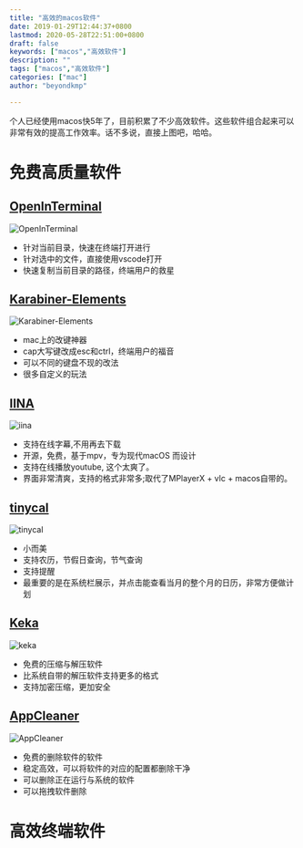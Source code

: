 ```yaml
---
title: "高效的macos软件"
date: 2019-01-29T12:44:37+0800
lastmod: 2020-05-28T22:51:00+0800
draft: false
keywords: ["macos","高效软件"]
description: ""
tags: ["macos","高效软件"]
categories: ["mac"]
author: "beyondkmp"

---
```


个人已经使用macos快5年了，目前积累了不少高效软件。这些软件组合起来可以非常有效的提高工作效率。话不多说，直接上图吧，哈哈。

<!--more-->

# 免费高质量软件

## [OpenInTerminal](https://github.com/Ji4n1ng/OpenInTerminal)

![OpenInTerminal](/imgs/softwares/OpenInTerminal.gif)

* 针对当前目录，快速在终端打开进行
* 针对选中的文件，直接使用vscode打开
* 快速复制当前目录的路径，终端用户的救星

## [Karabiner-Elements](https://github.com/pqrs-org/Karabiner-Elements)

![Karabiner-Elements](/imgs/softwares/Karabiner-Elements.png)

* mac上的改键神器
* cap大写键改成esc和ctrl，终端用户的福音
* 可以不同的键盘不现的改法
* 很多自定义的玩法


## [IINA](https://iina.io/)

![iina](https://iina.io/images/sc-sky.png)

* 支持在线字幕,不用再去下载
* 开源，免费，基于mpv，专为现代macOS 而设计
* 支持在线播放youtube, 这个太爽了。
* 界面非常清爽，支持的格式非常多;取代了MPlayerX + vlc + macos自带的。


## [tinycal](https://apps.apple.com/cn/app/%E5%B0%8F%E5%8E%86-%E5%B0%8F%E8%80%8C%E7%BE%8E%E7%9A%84%E6%97%A5%E5%8E%86/id1031088612)

![tinycal](/imgs/softwares/tinycal.png)

* 小而美
* 支持农历，节假日查询，节气查询
* 支持提醒
* 最重要的是在系统栏展示，并点击能查看当月的整个月的日历，非常方便做计划

## [Keka](https://www.keka.io/en/)

![keka](/imgs/softwares/keka.png)

* 免费的压缩与解压软件
* 比系统自带的解压软件支持更多的格式
* 支持加密压缩，更加安全

## [AppCleaner](https://freemacsoft.net/appcleaner/)

![AppCleaner](/imgs/softwares/appcleaner.png)

* 免费的删除软件的软件
* 稳定高效，可以将软件的对应的配置都删除干净
* 可以删除正在运行与系统的软件
* 可以拖拽软件删除

# 高效终端软件
